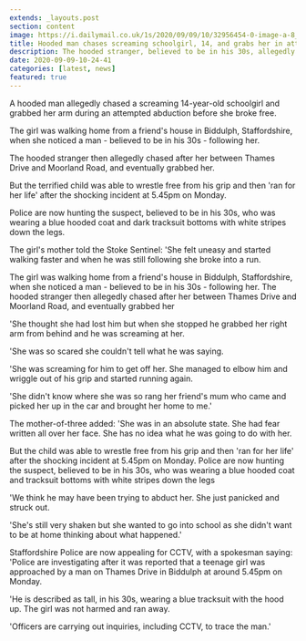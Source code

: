 ```yaml
---
extends: _layouts.post
section: content
image: https://i.dailymail.co.uk/1s/2020/09/09/10/32956454-0-image-a-8_1599643229925.jpg 
title: Hooded man chases screaming schoolgirl, 14, and grabs her in attempted abduction 
description: The hooded stranger, believed to be in his 30s, allegedly chased after the 14-year-old schoolgirl between Thames Drive and Moorland Road, Biddulph, Staffordshire, and grabbed her. 
date: 2020-09-09-10-24-41 
categories: [latest, news] 
featured: true 
--- 
```

A hooded man allegedly chased a screaming 14-year-old schoolgirl and grabbed her arm during an attempted abduction before she broke free.

The girl was walking home from a friend's house in Biddulph, Staffordshire, when she noticed a man - believed to be in his 30s - following her.

The hooded stranger then allegedly chased after her between Thames Drive and Moorland Road, and eventually grabbed her.

But the terrified child was able to wrestle free from his grip and then 'ran for her life' after the shocking incident at 5.45pm on Monday.  

Police are now hunting the suspect, believed to be in his 30s, who was wearing a blue hooded coat and dark tracksuit bottoms with white stripes down the legs.

The girl's mother told the Stoke Sentinel: 'She felt uneasy and started walking faster and when he was still following she broke into a run.

The girl was walking home from a friend's house in Biddulph, Staffordshire, when she noticed a man - believed to be in his 30s - following her. The hooded stranger then allegedly chased after her between Thames Drive and Moorland Road, and eventually grabbed her 

'She thought she had lost him but when she stopped he grabbed her right arm from behind and he was screaming at her. 

'She was so scared she couldn't tell what he was saying. 

'She was screaming for him to get off her. She managed to elbow him and wriggle out of his grip and started running again.

'She didn't know where she was so rang her friend's mum who came and picked her up in the car and brought her home to me.' 

The mother-of-three added: 'She was in an absolute state. She had fear written all over her face. She has no idea what he was going to do with her.

But the child was able to wrestle free from his grip and then 'ran for her life' after the shocking incident at 5.45pm on Monday. Police are now hunting the suspect, believed to be in his 30s, who was wearing a blue hooded coat and tracksuit bottoms with white stripes down the legs

'We think he may have been trying to abduct her. She just panicked and struck out.

'She's still very shaken but she wanted to go into school as she didn't want to be at home thinking about what happened.'

Staffordshire Police are now appealing for CCTV, with a spokesman saying: 'Police are investigating after it was reported that a teenage girl was approached by a man on Thames Drive in Biddulph at around 5.45pm on Monday.

'He is described as tall, in his 30s, wearing a blue tracksuit with the hood up. The girl was not harmed and ran away.

'Officers are carrying out inquiries, including CCTV, to trace the man.'

